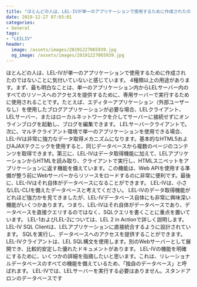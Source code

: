 ```yaml
---
title: "ほとんどの人は、LEL-IVが単一のアプリケーションで使用するために作成されたのではないことに気付いていないと感じています。"
date: 2019-12-27 07:03:01
categories:
- General
tags:
- "LEILIV"
header:
  image: /assets/images/20191227065939.jpg
  og_image: /assets/images/20191227065939.jpg
---
```


ほとんどの人は、LEL-IVが単一のアプリケーションで使用するために作成されたのではないことに気付いていないと感じています。 4種類以上の用途があります。まず、最も明白なことは、単一のアプリケーション内からLELサーバー内のすべてのリソースへのアクセスを提供するために、専用サーバーで実行するために使用されることです。たとえば、エディターアプリケーション（外部ユーザーなし）を使用したブログアプリケーションが必要な場合、LELクライアント、LELサーバー、またはローカルネットワークを介してサーバーに接続せずにオンラインブログを起動し、ブログを編集できます。 LELサーバークライアントで。次に、マルチクライアント環境で単一のアプリケーションを使用できる場合、LEL-IVは非常に強力なデータ取得メカニズムになります。基本的なHTML5およびAJAXテクニックを使用すると、同じデータベースから複数のページのコンテンツを取得できます。第三に、LEL-IVはデータ取得機能に加えて、LELアプリケーションからHTMLを読み取り、クライアントで実行し、HTMLスニペットをアプリケーションに返す機能を備えています。この機能は、Web APIを使用する準備が整う前にWebサーバーからリソースをロードするのに非常に便利です。最後に、LEL-IVはそれ自体がデータベースになることができます。 LEL-IVは、小さなLEL-CLIを備えたデータベースと考えてください。 LEL-IVのデータ取得機能がどれほど強力かを見てきましたが、LEL-IVデータベース自体にも非常に興味深い機能がいくつかあります。つまり、LEL-IVはそれ自体がデータベースであり、データベースを直接クエリするのではなく、SQLクエリを書くことに重点を置いています。 LEL-1およびLEL-2については、LEL 2 in Actionで詳しく説明します。 LEL-IV SQL Clientは、LELアプリケーションに直接統合するように設計されています。 SQLを実行し、データベースへのアクセスを提供することができます。 LEL-IVクライアントは、LEL SQL構文を使用します。別のWebサーバーとして展開でき、比較的安定した優れたドキュメントがあります。 LEL-IVの機能を明確にするために、いくつかの詳細を指摘したいと思います。これは、リレーショナルデータベースのすべての機能を備えているため、「独自のデータベース」と呼ばれます。 LEL-IVでは、LELサーバーを実行する必要はありません。スタンドアロンのデータベースです
